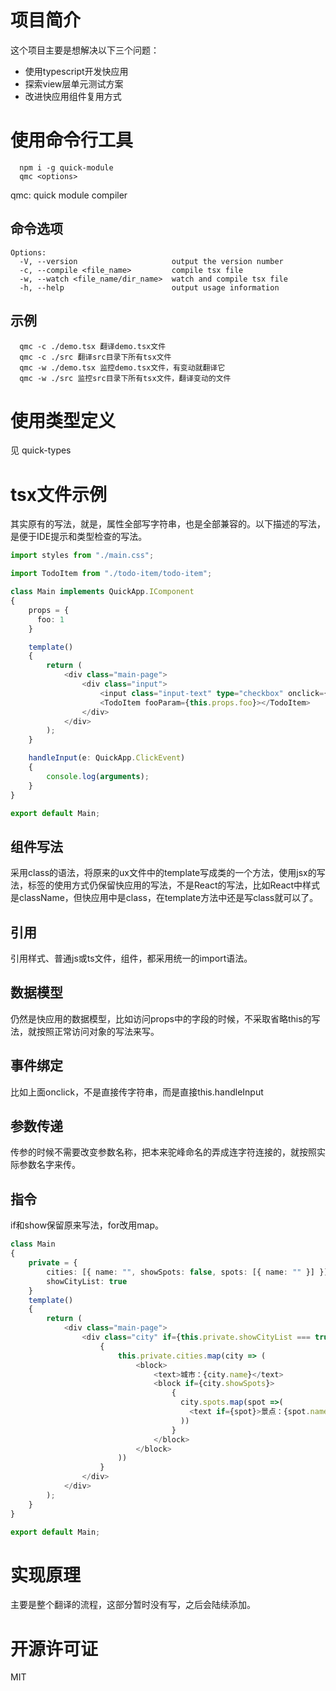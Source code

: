 # 项目简介
这个项目主要是想解决以下三个问题：

* 使用typescript开发快应用
* 探索view层单元测试方案
* 改进快应用组件复用方式

# 使用命令行工具

```
  npm i -g quick-module
  qmc <options> 
```
qmc: quick module compiler
## 命令选项
```
Options:
  -V, --version                     output the version number
  -c, --compile <file_name>         compile tsx file
  -w, --watch <file_name/dir_name>  watch and compile tsx file
  -h, --help                        output usage information
```

## 示例

```
  qmc -c ./demo.tsx 翻译demo.tsx文件
  qmc -c ./src 翻译src目录下所有tsx文件
  qmc -w ./demo.tsx 监控demo.tsx文件，有变动就翻译它
  qmc -w ./src 监控src目录下所有tsx文件，翻译变动的文件
```
# 使用类型定义
见 quick-types

# tsx文件示例

其实原有的写法，就是，属性全部写字符串，也是全部兼容的。以下描述的写法，是便于IDE提示和类型检查的写法。

```ts
import styles from "./main.css";

import TodoItem from "./todo-item/todo-item";

class Main implements QuickApp.IComponent
{
    props = {
      foo: 1
    }

    template()
    {
        return (
            <div class="main-page">
                <div class="input">
                    <input class="input-text" type="checkbox" onclick={this.handleInput}></input>
                    <TodoItem fooParam={this.props.foo}></TodoItem>
                </div>
            </div>
        );
    }

    handleInput(e: QuickApp.ClickEvent)
    {
        console.log(arguments);
    }
}

export default Main;
```

## 组件写法
采用class的语法，将原来的ux文件中的template写成类的一个方法，使用jsx的写法，标签的使用方式仍保留快应用的写法，不是React的写法，比如React中样式是className，但快应用中是class，在template方法中还是写class就可以了。

## 引用
引用样式、普通js或ts文件，组件，都采用统一的import语法。

## 数据模型
仍然是快应用的数据模型，比如访问props中的字段的时候，不采取省略this的写法，就按照正常访问对象的写法来写。

## 事件绑定
比如上面onclick，不是直接传字符串，而是直接this.handleInput

## 参数传递
传参的时候不需要改变参数名称，把本来驼峰命名的弄成连字符连接的，就按照实际参数名字来传。

## 指令
if和show保留原来写法，for改用map。

```ts
class Main
{
    private = {
        cities: [{ name: "", showSpots: false, spots: [{ name: "" }] }],
        showCityList: true
    }
    template()
    {
        return (
            <div class="main-page">
                <div class="city" if={this.private.showCityList === true}>
                    {
                        this.private.cities.map(city => (
                            <block>
                                <text>城市：{city.name}</text>
                                <block if={city.showSpots}>
                                    {
                                      city.spots.map(spot =>(
                                        <text if={spot}>景点：{spot.name}</text> 
                                      ))
                                    }
                                </block>
                            </block>
                        ))
                    }
                </div>
            </div>
        );
    }
}

export default Main;
```

# 实现原理

主要是整个翻译的流程，这部分暂时没有写，之后会陆续添加。

# 开源许可证
MIT